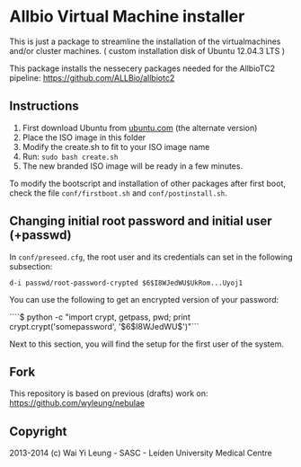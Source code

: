 Allbio Virtual Machine installer
===

This is just a package to streamline the installation of the virtualmachines 
and/or cluster machines. ( custom installation disk of Ubuntu 12.04.3 LTS )

This package installs the nessecery packages needed for the AllbioTC2 
pipeline: 
    https://github.com/ALLBio/allbiotc2 

Instructions
---
1. First download Ubuntu from [ubuntu.com](http://nl.archive.ubuntu.com/ubuntu-cdimages/12.04.3/release/) (the alternate version)
2. Place the ISO image in this folder
3. Modify the create.sh to fit to your ISO image name
4. Run: `sudo bash create.sh`
5. The new branded ISO image will be ready in a few minutes.


To modify the bootscript and installation of other packages after first boot, check the file `conf/firstboot.sh` and `conf/postinstall.sh`.

Changing initial root password and initial user (+passwd)
---

In `conf/preseed.cfg`, the root user and its credentials can set in the following subsection:

```
d-i passwd/root-password-crypted $6$I8WJedWU$UkRom...Uyoj1
```

You can use the following to get an encrypted version of your password:

````$ python -c "import crypt, getpass, pwd; print crypt.crypt('somepassword', '\$6\$I8WJedWU\$')"```

Next to this section, you will find the setup for the first user of the system.

Fork
---
This repository is based on previous (drafts) work on: 
    https://github.com/wyleung/nebulae

Copyright
---

2013-2014 (c) Wai Yi Leung - SASC - Leiden University Medical Centre